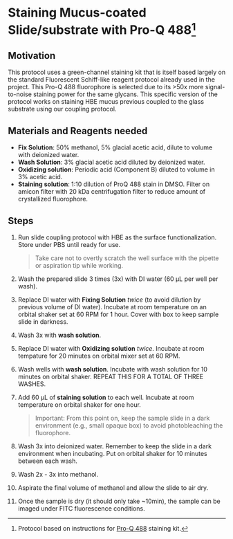 # Staining Mucus-coated Slide/substrate with Pro-Q 488[^1]

## Motivation

This protocol uses a green-channel staining kit that is itself based largely on the standard Fluorescent Schiff-like reagent protocol already used in the project. This Pro-Q 488 fluorophore is selected due to its >50x more signal-to-noise staining power for the same glycans. This specific version of the protocol works on staining HBE mucus previous coupled to the glass substrate using our coupling protocol.

## Materials and Reagents needed

- **Fix Solution**: 50% methanol, 5% glacial acetic acid, dilute to volume with deionized water.
- **Wash Solution**: 3% glacial acetic acid diluted by deionized water.
- **Oxidizing solution**: Periodic acid (Component B) diluted to volume in 3% acetic acid.
- **Staining solution**: 1:10 dilution of ProQ 488 stain in DMSO. Filter on amicon filter with 20 kDa centrifugation filter to reduce amount of crystallized fluorophore.

## Steps

1. Run slide coupling protocol with HBE as the surface functionalization. Store under PBS until ready for use.

   > Take care not to overtly scratch the well surface with the pipette or aspiration tip while working.

2. Wash the prepared slide 3 times (3x) with DI water (60 µL per well per wash).

3. Replace DI water with **Fixing Solution** _twice_ (to avoid dilution by previous volume of DI water). Incubate at room temperature on an orbital shaker set at 60 RPM for 1 hour. Cover with box to keep sample slide in darkness.

4. Wash 3x with **wash solution**.

5. Replace DI water with **Oxidizing solution** _twice_. Incubate at room tempature for 20 minutes on orbital mixer set at 60 RPM.

6. Wash wells with **wash solution**. Incubate with wash solution for 10 minutes on orbital shaker. REPEAT THIS FOR A TOTAL OF THREE WASHES.

7. Add 60 µL of **staining solution** to each well. Incubate at room temperature on orbital shaker for one hour.

   > Important: From this point on, keep the sample slide in a dark environment (e.g., small opaque box) to avoid photobleaching the fluorophore.

8. Wash 3x into deionized water. Remember to keep the slide in a dark environment when incubating. Put on orbital shaker for 10 minutes between each wash.

9. Wash 2x - 3x into methanol.

10. Aspirate the final volume of methanol and allow the slide to air dry.

11. Once the sample is dry (it should only take ~10min), the sample can be imaged under FITC fluorescence conditions.

[^1]: Protocol based on instructions for [Pro-Q 488](https://www.thermofisher.com/order/catalog/product/P21875) staining kit.
